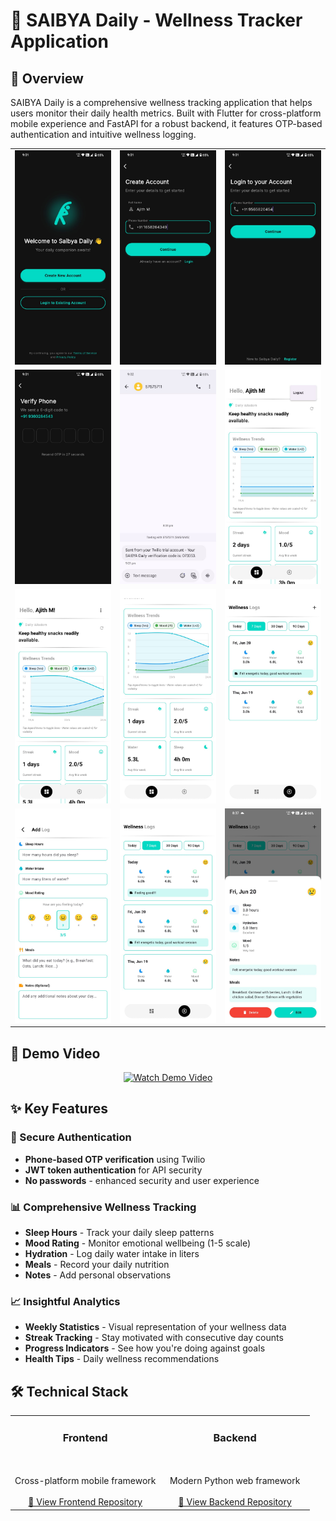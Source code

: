 # 🌟 SAIBYA Daily - Wellness Tracker Application

## 📱 Overview

SAIBYA Daily is a comprehensive wellness tracking application that helps users monitor their daily health metrics. Built with Flutter for cross-platform mobile experience and FastAPI for a robust backend, it features OTP-based authentication and intuitive wellness logging.

<div align="center">
  <table>
    <tr>
      <td><img src="assets/showcase/seven.jpeg" width="200" alt="Login Screen"></td>
      <td><img src="assets/showcase/eight.jpeg" width="200" alt="Login Screen"></td>
      <td><img src="assets/showcase/nine.jpeg" width="200" alt="Login Screen"></td>
    </tr>
    <tr>
      <td><img src="assets/showcase/ten.jpeg" width="200" alt="Login Screen"></td>
      <td><img src="assets/showcase/eleven.jpeg" width="200" alt="Login Screen"></td>
      <td><img src="assets/showcase/twelve.jpeg" width="200" alt="Login Screen"></td>
    </tr>
    <tr>
      <td><img src="assets/showcase/one.jpeg" width="200" alt="Login Screen"></td>
      <td><img src="assets/showcase/two.jpeg" width="200" alt="Login Screen"></td>
      <td><img src="assets/showcase/three.jpeg" width="200" alt="Login Screen"></td>
    </tr>
    <tr>
      <td><img src="assets/showcase/four.jpeg" width="200" alt="Login Screen"></td>
      <td><img src="assets/showcase/five.jpeg" width="200" alt="Login Screen"></td>
      <td><img src="assets/showcase/six.jpeg" width="200" alt="Login Screen"></td>
    </tr>
  </table>
</div>

## 🎥 Demo Video
<div align="center">
  <a href="https://github.com/ajith-m-doodlebug/saibya_daily/blob/main/Saibya%20Daily%20Demo%20Video.mp4">
    <img src="https://img.shields.io/badge/🎬-Watch%20Demo%20Video-blue?style=for-the-badge" alt="Watch Demo Video">
  </a>
</div>

## ✨ Key Features

### 🔐 Secure Authentication
- **Phone-based OTP verification** using Twilio
- **JWT token authentication** for API security
- **No passwords** - enhanced security and user experience

### 📊 Comprehensive Wellness Tracking
- **Sleep Hours** - Track your daily sleep patterns
- **Mood Rating** - Monitor emotional wellbeing (1-5 scale)
- **Hydration** - Log daily water intake in liters
- **Meals** - Record your daily nutrition
- **Notes** - Add personal observations

### 📈 Insightful Analytics
- **Weekly Statistics** - Visual representation of your wellness data
- **Streak Tracking** - Stay motivated with consecutive day counts
- **Progress Indicators** - See how you're doing against goals
- **Health Tips** - Daily wellness recommendations

## 🛠️ Technical Stack

<table>
  <tr>
    <td align="center" width="50%">
      <h3>Frontend</h3>
      <br><br>
      Cross-platform mobile framework
      <br><br>
      <a href="https://github.com/ajith-m-doodlebug/saibya_daily_flutter">
        📱 View Frontend Repository
      </a>
    </td>
    <td align="center" width="50%">
      <h3>Backend</h3>
      <br><br>
      Modern Python web framework
      <br><br>
      <a href="https://github.com/ajith-m-doodlebug/saibya_daily_backend">
        🚀 View Backend Repository
      </a>
    </td>
  </tr>
</table>
